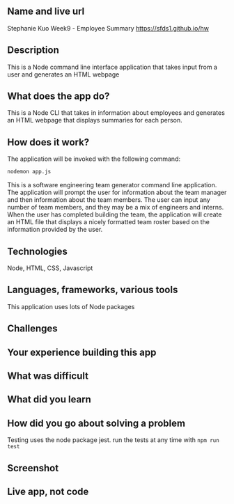 ## Name and live url
Stephanie Kuo Week9 - Employee Summary
https://sfds1.github.io/hw


## Description
This is a Node command line interface application that takes input from a user and generates an HTML webpage 

## What does the app do?
This is a Node CLI that takes in information about employees and generates an HTML webpage that displays summaries for each person.

## How does it work?
The application  will be invoked with the following command:

```sh
nodemon app.js
```
This is a software engineering team generator command line application. The application will prompt the user for information about the team manager and then information about the team members. The user can input any number of team members, and they may be a mix of engineers and interns. When the user has completed building the team, the application will create an HTML file that displays a nicely formatted team roster based on the information provided by the user. 

## Technologies
Node, HTML, CSS, Javascript

## Languages, frameworks, various tools
This application uses lots of Node packages 

## Challenges


## Your experience building this app


## What was difficult


## What did you learn


## How did you go about solving a problem
Testing uses the node package jest. 
run the tests at any time with `npm run test`

## Screenshot




## Live app, not code



